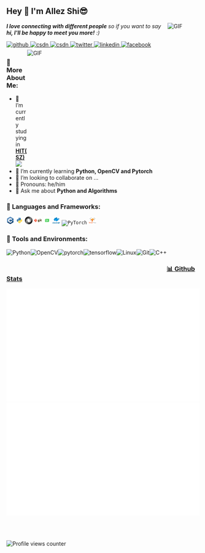 ## Hey 👋 I'm Allez Shi😎 
<img align="right" alt="GIF" src="https://media.giphy.com/media/LnQjpWaON8nhr21vNW/giphy.gif" width="84" title="Say HI"> <em><b>I love connecting with different people</b> so if you want to say <b>hi, I'll be happy to meet you more!</b> :)</em>


<div align="left">
<a href="https://github.com/allezsyh" target="_blank">
<img src=https://img.shields.io/badge/github-%2324292e.svg?&style=for-the-badge&logo=github&logoColor=white alt=github style="margin-bottom: 5px;" />
</a>
<a href="https://blog.csdn.net/LemonShy2019?type=blog" target="_blank">
<img src=https://img.shields.io/badge/csdn-%23EE4831.svg?&style=for-the-badge&logo= csdn &logoColor=white alt=csdn style="margin-bottom: 5px;" />
</a>  
<a href="https://www.zhihu.com/people/gu-du-de-guan-cha-zhe-14-91" target="_blank">
<img src=https://img.shields.io/badge/zhihu-%232E87FB.svg?&style=for-the-badge&logo=zhihu&logoColor=white alt=csdn style="margin-bottom: 5px;" />
</a>
<a href="https://twitter.com/AllezShi" target="_blank">
<img src=https://img.shields.io/badge/twitter-%2300acee.svg?&style=for-the-badge&logo=twitter&logoColor=white alt=twitter style="margin-bottom: 5px;" />
</a>
<a href="https://www.linkedin.com/in/yuhang-shi-20166a235/" target="_blank">
<img src=https://img.shields.io/badge/linkedin-%231E77B5.svg?&style=for-the-badge&logo=linkedin&logoColor=white alt=linkedin style="margin-bottom: 5px;" />
</a>
<a href="https://www.facebook.com/profile.php?id=100079534635939" target="_blank">
<img src=https://img.shields.io/badge/facebook-%232E87FB.svg?&style=for-the-badge&logo=facebook&logoColor=white alt=facebook style="margin-bottom: 5px;" />
</a>

  
</div>  

<img align="right" alt="GIF" src="https://github.com/allezsyh/allezsyh/blob/main/code.gif?raw=true" width="450" height="288" />

### 🧐 More About Me:
- 🔭 I’m currently studying in **[HIT(SZ)](https://www.hitsz.edu.cn/)**</a><img src="https://media.giphy.com/media/WUlplcMpOCEmTGBtBW/giphy.gif" width="30"> 
- 🌱 I’m currently learning **Python, OpenCV and Pytorch**
- 👯 I’m looking to collaborate on ...
- 👨 Pronouns: he/him
- 💬 Ask me about **Python and Algorithms**

### 🔨 Languages and Frameworks:
<code><img height="20" src="https://raw.githubusercontent.com/github/explore/80688e429a7d4ef2fca1e82350fe8e3517d3494d/topics/cpp/cpp.png" alt="C++" title="C++"></code>
<code><img height="20" src="https://raw.githubusercontent.com/github/explore/80688e429a7d4ef2fca1e82350fe8e3517d3494d/topics/python/python.png" alt="Python" title="Python"></code>
<code><img height="20" src="https://raw.githubusercontent.com/github/explore/80688e429a7d4ef2fca1e82350fe8e3517d3494d/topics/json/json.png" alt="JSON" title="JSON"></code>
<code><img height="20" src="https://raw.githubusercontent.com/github/explore/80688e429a7d4ef2fca1e82350fe8e3517d3494d/topics/git/git.png" alt="Git" title="Git"></code>
<code><img height="20" src="https://raw.githubusercontent.com/github/explore/80688e429a7d4ef2fca1e82350fe8e3517d3494d/topics/qt/qt.png" alt="Qt" title="Qt"></code>
<code><img height="20" src="https://raw.githubusercontent.com/github/explore/80688e429a7d4ef2fca1e82350fe8e3517d3494d/topics/docker/docker.png" alt="Docker" title="Docker"></code>
<code><img height="20" src="OctoCharmve/pytorch-logo.png" alt="PyTorch" title="PyTorch"></code>
<code><img height="20" src="https://raw.githubusercontent.com/github/explore/80688e429a7d4ef2fca1e82350fe8e3517d3494d/topics/tensorflow/tensorflow.png" alt="TensorFlow" title="TensorFlow"></code>

### 🔨 Tools and Environments:

<a href="https://www.python.org" target="_blank"><img align="left" alt="Python" height ="42px" src="https://profilinator.rishav.dev/skills-assets/python-original.svg"></a>
<a href="https://www.python.org" target="_blank"><img align="left" alt="OpenCV" height ="42px" src="https://profilinator.rishav.dev/skills-assets/opencv-icon.svg"></a>
<a href="https://pytorch.org/" target="_blank"> <img align="left" src="https://profilinator.rishav.dev/skills-assets/pytorch-icon.svg" alt="pytorch" height="42px"/> </a> 
<a href="https://www.tensorflow.org" target="_blank"> <img align="left" src="https://profilinator.rishav.dev/skills-assets/tensorflow-icon.svg" alt="tensorflow" height="42px"/> </a> 
<a href="https://www.python.org" target="_blank"><img align="left" alt="Linux" height ="42px" src="https://profilinator.rishav.dev/skills-assets/linux-original.svg"></a>
<a href="https://www.python.org" target="_blank"><img align="left" alt="Git" height ="42px" src="https://profilinator.rishav.dev/skills-assets/git-scm-icon.svg"></a>
<a href="https://www.python.org" target="_blank"><img align="left" alt="C++" height ="42px" src="https://profilinator.rishav.dev/skills-assets/cplusplus-original.svg">

</td></tr></table>  

<br/>   

### 📊 Github Stats
  
 <!-- [![AllezShi's GitHub stats](https://github-readme-stats.vercel.app/api?username=allezsyh)](https://github.com/allezsyh/github-readme-stats)
[![Top Langs](https://github-readme-stats.vercel.app/api/top-langs/?username=allezsyh)](https://github.com/allezsyh/github-readme-stats) -->

![Stats Overview](https://raw.githubusercontent.com/allezsyh/github-stats-transparent/output/generated/overview.svg)
![Most Used Languages](https://raw.githubusercontent.com/allezsyh/github-stats-transparent/output/generated/languages.svg)

</a>

<br>

<!-- ### 🛠️ My Projects
<a href="https://github.com/rahul-jha98/Artistify.ai" target="_blank"> <img alt="artistify" src="./projects/artistify.svg" height="68" align="left"> </a>
<a href="https://github.com/rahul-jha98/sheets-database" target="_blank"> <img alt="sheetsdatabase" src="./projects/sheetsdatabase.svg"  height="68" align="left"> </a>
<a href="https://github.com/rahul-jha98/README_icons" target="_blank"> <img alt="readmeicons" src="./projects/readmeicons.svg" height="68" align="left"> </a>
<a href="https://github.com/rahul-jha98/PasswordKeeper" target="_blank"> <img alt="passwordkeeper" src="./projects/passwordkeeper.svg" height="68" align="left"> </a>
 -->
 
<br/>  

![Profile views counter](https://komarev.com/ghpvc/?username=allezsyh&&style=flat-square)  

<br/>  

